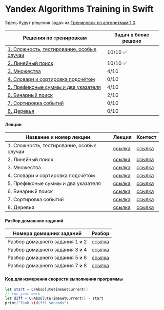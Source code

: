 #  Yandex Algorithms Training in Swift

Здесь будут решения задач из [Тренировок по алгоритмам 1.0](https://yandex.ru/yaintern/algorithm-training_1).

| Решения по тренировкам  | Задач в блоке решено |
| ------ | ------ |
| [1. Сложность, тестирование, особые случаи](./Yandex%20Algorithms%20in%20Swift/training%201/) | 10/10 ✅ |
| [2. Линейный поиск](./Yandex%20Algorithms%20in%20Swift/training%202/) | 10/10 ✅ |
| [3. Множества](./Yandex%20Algorithms%20in%20Swift/training%203/) | 4/10 |
| [4. Словари и сортировка подсчётом](./Yandex%20Algorithms%20in%20Swift/training%204/) | 0/10 |
| [5. Префиксные суммы и два указателя](./Yandex%20Algorithms%20in%20Swift/training%205/) | 4/10 |
| [6. Бинарный поиск](./Yandex%20Algorithms%20in%20Swift/training%206/) | 2/10 |
| [7. Сортировка событий](./Yandex%20Algorithms%20in%20Swift/training%207/) | 0/10 |
| [8. Деревья](./Yandex%20Algorithms%20in%20Swift/training%208/) | 0/10 |

#### Лекции

| Название и номер лекции  | Лекция | Контест |
| ------ | ------ | ------ |
| 1. Сложность, тестирование, особые случаи | [ссылка](https://youtu.be/QLhqYNsPIVo) | [ссылка](https://contest.yandex.ru/contest/27393/enter/) |
| 2. Линейный поиск | [ссылка](https://youtu.be/SKwB41FrGgU) | [ссылка](https://contest.yandex.ru/contest/27472/enter/) |
| 3. Множества | [ссылка](https://youtu.be/PUpmV2ieIHA) | [ссылка](https://contest.yandex.ru/contest/27663/enter/) |
| 4. Словари и сортировка подсчётом | [ссылка](https://youtu.be/Nb5mW1yWVSs) | [ссылка](https://contest.yandex.ru/contest/27665/enter/) |
| 5. Префиксные суммы и два указателя | [ссылка](https://youtu.be/de28y8Dcvkg) | [ссылка](https://contest.yandex.ru/contest/27794/enter/) |
| 6. Бинарный поиск | [ссылка](https://youtu.be/YENpZexHfuk) | [ссылка](https://contest.yandex.ru/contest/27844/enter/) |
| 7. Сортировка событий | [ссылка](https://youtu.be/hGixDBO-p6Q) | [ссылка](https://contest.yandex.ru/contest/27883/enter/) |
| 8. Деревья | [ссылка](https://youtu.be/lEJzqHgyels) | [ссылка](https://contest.yandex.ru/contest/28069/enter/) |

#### Разбор домашних заданий

| Номера домашних заданий  | Разбор |
| ------ | ------ |
| Разбор домашнего задания 1 и 2 | [ссылка](https://youtu.be/mdJdB7On4AM) |
| Разбор домашнего задания 3 и 4 | [ссылка](https://youtu.be/J2C6rDqe8mQ) |
| Разбор домашнего задания 5 и 6 | [ссылка](https://youtu.be/fqsuy5rwZhk) |
| Разбор домашнего задания 7 и 8 | [ссылка](https://youtu.be/5lfkBD4dnGM) |

#### Код для измерения скорости выполнения программы

```swift
let start = CFAbsoluteTimeGetCurrent()
// run your work
let diff = CFAbsoluteTimeGetCurrent() - start
print("Took \(diff) seconds")
```
